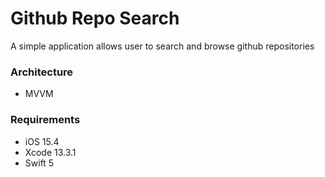 # Github Repo Search
A simple application allows user to search and browse github repositories
### Architecture
- MVVM

### Requirements
- iOS 15.4
- Xcode 13.3.1
- Swift 5
